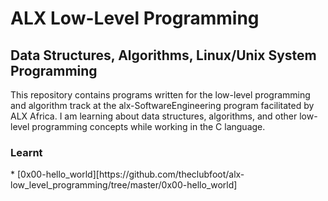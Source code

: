 <h1> ALX Low-Level Programming </h1>

<h2> Data Structures, Algorithms, Linux/Unix System Programming </h2>
This repository contains programs written for the low-level programming and algorithm track at the alx-SoftwareEngineering program facilitated by ALX Africa. I am learning about data structures, algorithms, and other low-level programming concepts while working in the C language.

<h3> Learnt </h3>
* [0x00-hello_world][https://github.com/theclubfoot/alx-low_level_programming/tree/master/0x00-hello_world] 
